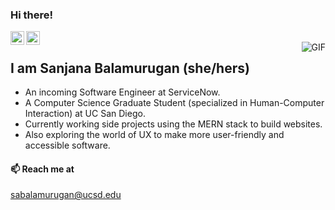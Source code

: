 ### Hi there!


<a href="https://www.linkedin.com/in/sanjana-balamurugan/">
  <img align="left" alt="Sanjana's Linkdein" width="22px" src="https://cdn.jsdelivr.net/npm/simple-icons@v3/icons/linkedin.svg" />
</a>
<a href="https://github.com/sanj06">
  <img align="left" alt="Sanjana's Github" width="22px" src="https://cdn.jsdelivr.net/npm/simple-icons@v3/icons/github.svg" />
</a>
</br>

<img align="right" alt="GIF" src="https://media.giphy.com/media/f6hnhHkks8bk4jwjh3/giphy.gif" />

## I am Sanjana Balamurugan (she/hers)

- An incoming Software Engineer at ServiceNow.
- A Computer Science Graduate Student (specialized in Human-Computer Interaction) at UC San Diego. 
- Currently working side projects using the MERN stack to build websites.
- Also exploring the world of UX to make more user-friendly and accessible software.

#### 📫 Reach me at
sabalamurugan@ucsd.edu



